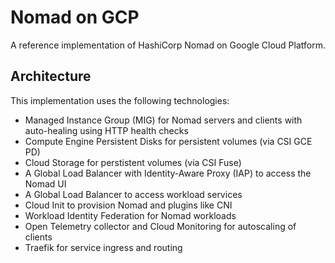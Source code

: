 # Nomad on GCP

A reference implementation of HashiCorp Nomad on Google Cloud Platform.

## Architecture

This implementation uses the following technologies:

- Managed Instance Group (MIG) for Nomad servers and clients with auto-healing using HTTP health checks
- Compute Engine Persistent Disks for persistent volumes (via CSI GCE PD)
- Cloud Storage for perstistent volumes (via CSI Fuse)
- A Global Load Balancer with Identity-Aware Proxy (IAP) to access the Nomad UI
- A Global Load Balancer to access workload services
- Cloud Init to provision Nomad and plugins like CNI
- Workload Identity Federation for Nomad workloads
- Open Telemetry collector and Cloud Monitoring for autoscaling of clients
- Traefik for service ingress and routing
